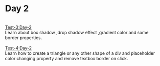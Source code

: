 <h1>Day 2</h1>

<br>
<a href="https://sagar-cpp.github.io/html-css-practice/day-2/Test3.html">Test-3:Day-2</a> <br>
Learn about box shadow ,drop shadow effect ,gradient color and some border properties. <br><br>
<a href="https://sagar-cpp.github.io/html-css-practice/day-2/Test4.html">Test-4:Day-2</a><br>
Learn how to create a triangle or any other shape of a div and placeholder color changing property and remove textbox border on click.
